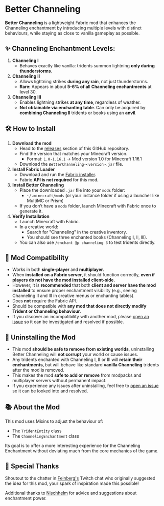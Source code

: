 # Better Channeling

**Better Channeling** is a lightweight Fabric mod that enhances the Channeling enchantment by introducing multiple levels with distinct behaviours, while staying as close to vanilla gameplay as possible.

## ✨ Channeling Enchantment Levels:

1. **Channeling I** 
    - Behaves exactly like vanilla: tridents summon lightning **only during thunderstorms**.
2. **Channeling II**
    - Allows lightning strikes **during any rain**, not just thunderstorms.
    - **Rare**: Appears in about **5-6% of all Channeling enchantments** at level 30.
3. **Channeling III**
    - Enables lightning strikes **at any time**, regardless of weather.
    - **Not obtainable via enchanting table**. Can only be acquired by **combining Channeling II** tridents or books using an **anvil**.

## 🛠️ How to Install
1. **Download the mod**
    - Head to the [releases](https://github.com/MaxTKB/BetterChanneling/releases) section of this GitHub repository.
   - Find the version that matches your Minecraft version.
     - Format: `1.0-1.16.1` → Mod version 1.0 for Minecraft 1.16.1
   - Download the `BetterChanneling-<version>.jar` file.
2. **Install Fabric Loader**
    - Download and run the [Fabric installer](https://fabricmc.net/use/installer/).
    - Fabric **API is not required** for this mod.
3. **Install Better Channeling**
   - Place the downloaded `.jar` file into your `mods` folder:
     - `~/.minecraft/mods` (or your instance folder if using a launcher like MultiMC or Prism)
   - If you don’t have a `mods` folder, launch Minecraft with Fabric once to generate it.
4. **Verify Installation**
   - Launch Minecraft with Fabric.
   - In a creative world:
      - Search for "Channeling" in the creative inventory.
      - You should see three enchanted books (Channeling I, II, III).
   - You can also use `/enchant @p channeling 3` to test tridents directly.

## 🧪 Mod Compatibility

- Works in both **single-player** and **multiplayer**.
- When **installed on a Fabric server**, it should function correctly, **even if players do not have the mod installed client-side**.
- However, it is **recommended** that both **client and server have the mod installed** to ensure proper enchantment visibility (e.g., seeing Channeling II and III in creative menus or enchanting tables).
- Does **not** require the Fabric API.
- Should be compatible with **any mod that does not directly modify Trident or Channeling behaviour**.
- If you discover an incompatibility with another mod, please [open an issue](https://github.com/MaxTKB/BetterChanneling/issues) so it can be investigated and resolved if possible.

## 🔄 Uninstalling the Mod

- This mod **should be safe to remove from existing worlds**, uninstalling Better Channeling will **not corrupt** your world or cause issues.
- Any tridents enchanted with Channeling I, II or III will **retain their enchantments**, but will behave like standard **vanilla Channeling** tridents after the mod is removed.
- This makes the mod **safe to add or remove** from modpacks and multiplayer servers without permanent impact.
- If you experience any issues after uninstalling, feel free to [open an issue](https://github.com/MaxTKB/BetterChanneling/issues) so it can be looked into and resolved.

## 📚 About the Mod

This mod uses Mixins to adjust the behaviour of:
- The `TridentEntity` class
- The `ChannelingEnchantment` class

Its goal is to offer a more interesting experience for the Channeling Enchantment without deviating much from the core mechanics of the game.

## 🙌 Special Thanks
Shoutout to the chatter in [Feinberg's](https://www.twitch.tv/feinberg) Twitch chat who originally suggested the idea for this mod, your spark of inspiration made this possible!

Additional thanks to [Nischhelm](https://www.curseforge.com/members/nischhelm/projects) for advice and suggestions about enchantment power.
